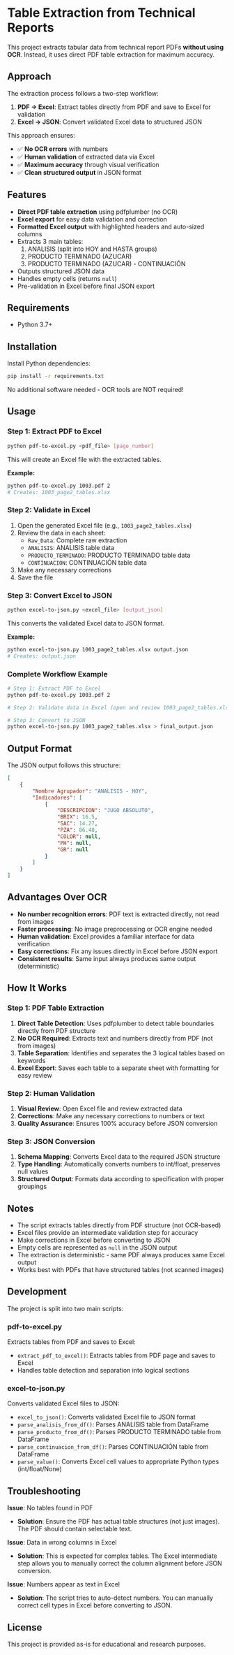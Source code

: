 # Table Extraction from Technical Reports

This project extracts tabular data from technical report PDFs **without using OCR**. Instead, it uses direct PDF table extraction for maximum accuracy.

## Approach

The extraction process follows a two-step workflow:

1. **PDF → Excel**: Extract tables directly from PDF and save to Excel for validation
2. **Excel → JSON**: Convert validated Excel data to structured JSON

This approach ensures:
- ✅ **No OCR errors** with numbers
- ✅ **Human validation** of extracted data via Excel
- ✅ **Maximum accuracy** through visual verification
- ✅ **Clean structured output** in JSON format

## Features

- **Direct PDF table extraction** using pdfplumber (no OCR)
- **Excel export** for easy data validation and correction
- **Formatted Excel output** with highlighted headers and auto-sized columns
- Extracts 3 main tables:
  1. ANALISIS (split into HOY and HASTA groups)
  2. PRODUCTO TERMINADO (AZUCAR)
  3. PRODUCTO TERMINADO (AZUCAR) - CONTINUACIÓN
- Outputs structured JSON data
- Handles empty cells (returns `null`)
- Pre-validation in Excel before final JSON export

## Requirements

- Python 3.7+

## Installation

Install Python dependencies:
```bash
pip install -r requirements.txt
```

No additional software needed - OCR tools are NOT required!

## Usage

### Step 1: Extract PDF to Excel

```bash
python pdf-to-excel.py <pdf_file> [page_number]
```

This will create an Excel file with the extracted tables.

**Example:**
```bash
python pdf-to-excel.py 1003.pdf 2
# Creates: 1003_page2_tables.xlsx
```

### Step 2: Validate in Excel

1. Open the generated Excel file (e.g., `1003_page2_tables.xlsx`)
2. Review the data in each sheet:
   - `Raw_Data`: Complete raw extraction
   - `ANALISIS`: ANALISIS table data
   - `PRODUCTO_TERMINADO`: PRODUCTO TERMINADO table data
   - `CONTINUACION`: CONTINUACIÓN table data
3. Make any necessary corrections
4. Save the file

### Step 3: Convert Excel to JSON

```bash
python excel-to-json.py <excel_file> [output_json]
```

This converts the validated Excel data to JSON format.

**Example:**
```bash
python excel-to-json.py 1003_page2_tables.xlsx output.json
# Creates: output.json
```

### Complete Workflow Example

```bash
# Step 1: Extract PDF to Excel
python pdf-to-excel.py 1003.pdf 2

# Step 2: Validate data in Excel (open and review 1003_page2_tables.xlsx)

# Step 3: Convert to JSON
python excel-to-json.py 1003_page2_tables.xlsx > final_output.json
```

## Output Format

The JSON output follows this structure:

```json
[
    {
        "Nombre Agrupador": "ANALISIS - HOY",
        "Indicadores": [
            {
                "DESCRIPCION": "JUGO ABSOLUTO",
                "BRIX": 16.5,
                "SAC": 14.27,
                "PZA": 86.48,
                "COLOR": null,
                "PH": null,
                "GR": null
            }
        ]
    }
]
```

## Advantages Over OCR

- **No number recognition errors**: PDF text is extracted directly, not read from images
- **Faster processing**: No image preprocessing or OCR engine needed
- **Human validation**: Excel provides a familiar interface for data verification
- **Easy corrections**: Fix any issues directly in Excel before JSON export
- **Consistent results**: Same input always produces same output (deterministic)

## How It Works

### Step 1: PDF Table Extraction

1. **Direct Table Detection**: Uses pdfplumber to detect table boundaries directly from PDF structure
2. **No OCR Required**: Extracts text and numbers directly from PDF (not from images)
3. **Table Separation**: Identifies and separates the 3 logical tables based on keywords
4. **Excel Export**: Saves each table to a separate sheet with formatting for easy review

### Step 2: Human Validation

1. **Visual Review**: Open Excel file and review extracted data
2. **Corrections**: Make any necessary corrections to numbers or text
3. **Quality Assurance**: Ensures 100% accuracy before JSON conversion

### Step 3: JSON Conversion

1. **Schema Mapping**: Converts Excel data to the required JSON structure
2. **Type Handling**: Automatically converts numbers to int/float, preserves null values
3. **Structured Output**: Formats data according to specification with proper groupings

## Notes

- The script extracts tables directly from PDF structure (not OCR-based)
- Excel files provide an intermediate validation step for accuracy
- Make corrections in Excel before converting to JSON
- Empty cells are represented as `null` in the JSON output
- The extraction is deterministic - same PDF always produces same Excel output
- Works best with PDFs that have structured tables (not scanned images)

## Development

The project is split into two main scripts:

### pdf-to-excel.py
Extracts tables from PDF and saves to Excel:
- `extract_pdf_to_excel()`: Extracts tables from PDF page and saves to Excel
- Handles table detection and separation into logical sections

### excel-to-json.py
Converts validated Excel files to JSON:
- `excel_to_json()`: Converts validated Excel file to JSON format
- `parse_analisis_from_df()`: Parses ANALISIS table from DataFrame
- `parse_producto_from_df()`: Parses PRODUCTO TERMINADO table from DataFrame
- `parse_continuacion_from_df()`: Parses CONTINUACIÓN table from DataFrame
- `parse_value()`: Converts Excel cell values to appropriate Python types (int/float/None)

## Troubleshooting

**Issue**: No tables found in PDF
- **Solution**: Ensure the PDF has actual table structures (not just images). The PDF should contain selectable text.

**Issue**: Data in wrong columns in Excel
- **Solution**: This is expected for complex tables. The Excel intermediate step allows you to manually correct the column alignment before JSON conversion.

**Issue**: Numbers appear as text in Excel
- **Solution**: The script tries to auto-detect numbers. You can manually correct cell types in Excel before converting to JSON.

## License

This project is provided as-is for educational and research purposes.

